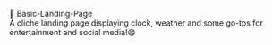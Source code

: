 👋 Basic-Landing-Page<br>
A cliche landing page displaying clock, weather and some go-tos for entertainment and social media!😄 <br>

